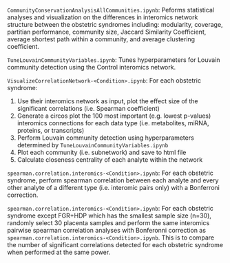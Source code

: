 `CommunityConservationAnalysisAllCommunities.ipynb`:
Peforms statistical analyses and visualization on the differences in interomics network structure between the obstetric syndromes including: modularity, coverage, partitian performance, community size, Jaccard Similarity Coefficient, average shortest path within a community, and average clustering coefficient.

`TuneLouvainCommunityVariables.ipynb`:
Tunes hyperparameters for Louvain community detection using the Control interomics network.

`VisualizeCorrelationNetwork-<Condition>.ipynb`:
For each obstetric syndrome:
1. Use their interomics network as input, plot the effect size of the significant correlations (i.e. Spearman coefficient)
2. Generate a circos plot the 100 most important (e.g. lowest p-values) interomics connections for each data type (i.e. metabolites, miRNA, proteins, or transcripts)
3. Perform Louvain community detection using hyperparameters determined by `TuneLouvainCommunityVariables.ipynb`
4. Plot each community (i.e. subnetwork) and save to html file
5. Calculate closeness centrality of each analyte within the network

`spearman.correlation.interomics-<Condition>.ipynb`:
For each obstetric syndrome, perform spearman correlation between each analyte and every other analyte of a different type (i.e. interomic pairs only) with a Bonferroni correction.

`spearman.correlation.interomics-<Condition>.ipynb`:
For each obstetric syndrome except FGR+HDP which has the smallest sample size (n=30), randomly select 30 placenta samples and perform the same interomics pairwise spearman correlation analyses with Bonferonni correction as `spearman.correlation.interomics-<Condition>.ipynb`. This is to compare the number of significant correlations detected for each obstetric syndrome when performed at the same power.
